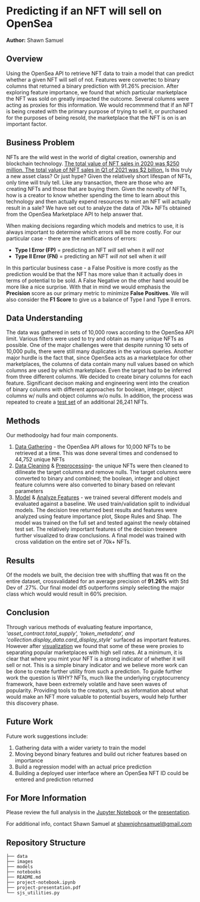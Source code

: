 
# Predicting if an NFT will sell on OpenSea
**Author:** Shawn Samuel

## Overview

Using the OpenSea API to retrieve NFT data to train a model that can predict whether a given NFT will sell of not. Features were convertec to binary columns that returned a binary prediction with 91.26% precision. After exploring feature importance, we found that which particular marketplace the NFT was sold on greatly impacted the outcome. Several columns were acting as proxies for this information. We would recommmend that if an NFT is being created with the primary purpose of trying to sell it, or purchased for the purposes of being resold, the marketplace that the NFT is on is an important factor. 

## Business Problem

NFTs are the wild west in the world of digital creation, ownership and blockchain technology. [The total value of NFT sales in 2020 was $250 million. The total value of NFT sales in Q1 of 2021 was $2 billion.](https://www.cloudwards.net/nft-statistics/#Sources) Is this truly a new asset class? Or just hype? Given the relatively short lifespan of NFTs, only time will truly tell. Like any transaction, there are those who are creating NFTs and those that are buying them. Given the novelty of NFTs, how is a creator to know whether spending the time to learn about this technology and then actually expend resources to mint an NFT will actually result in a sale? We have set out to analyze the data of 70k+ NFTs obtained from the OpenSea Marketplace API to help answer that.

When making decisions regarding which models and metrics to use, it is always important to determine which errors will be more costly. For our particular case - there are the ramifications of errors:  
- **Type I Error (FP)** = predicting an NFT *will* sell when it *will not*  
- **Type II Error (FN)** = predicting an NFT *will not* sell when it *will*  

In this particular business case - a False Positive is more costly as the prediction would be that the NFT has more value than it actually does in terms of potential to be sold. A False Negative on the other hand would be more like a nice surprise. With that in mind we would emphasis the **Precision** score as our primary metric to minimize **False Positives**. We will also consider the **F1 Score** to give us a balance of Type I and Type II errors.

## Data Understanding

The data was gathered in sets of 10,000 rows according to the OpenSea API limit. Various filters were used to try and obtain as many unique NFTs as possible. One of the major challenges were that despite running 10 sets of 10,000 pulls, there were still many duplicates in the various queries. Another major hurdle is the fact that, since OpenSea acts as a marketplace for other marketplaces, the columns of data contain many null values based on which columns are used by which marketplace. Even the target had to be inferred from three different columns. We decided to create binary columns for each feature. Significant decison making and engineering went into the creation of binary columns with different approaches for boolean, integer, object columns w/ nulls and object columns w/o nulls. In addition, the process was repeated to create a [test set](notebooks/new_test_data) of an additional 26,241 NFTs.

## Methods

Our methodoolgy had four main components. 

1. [Data Gathering](notebooks/1_data_gather.ipynb) - the OpenSea API allows for 10,000 NFTs to be retrieved at a time. This was done several times and condensed to 44,752 unique NFTs
2. [Data Cleaning](notebooks/2_cleaning.ipynb) & [Preprocessing](notebooks/3_preprocessing.ipynb)- the unique NFTs were then cleaned to dilineate the target columns and remove nulls. The target columns were converted to binary and combined; the boolean, integer and object feature columns were also converted to binary based on relevant parameters
3. [Model](project-notebook) & [Analyze Features](notebooks/5_visualizations) - we trained several different models and evaluated against a baseline. We used train/validation split to individual models. The decision tree returned best results and features were analyzed using feature importance plot, Skope Rules and Shap. The model was trained on the full set and tested against the newly obtained test set. The relatively important features of the decision treewere further visualized to draw conclusions. A final model was trained with cross validation on the entire set of 70k+ NFTs.
   
## Results

Of the models we built, the decision tree with shuffling that was fit on the entire dataset, crossvalidated for an average precision of **91.26%** with Std Dev of .27%. Our final model dt5 outperforms simply selecting the major class which would would result in 60% precision.

## Conclusion

Through various methods of evaluating feature importance, *'asset_contract.total_supply', 'token_metadata', and 'collection.display_data.card_display_style'* surfaced as important features. However after [visualization](notebooks/5_visualizations.ipynb) we found that some of these were proxies to separating popular marketplaces with high sell rates. At a minimum, it is clear that where you mint your NFT is a strong indicator of whether it will sell or not. This is a simple binary indicator and we believe more work can be done to create further utility from such a prediction. To guide further work the question is WHY? NFTs, much like the underlying cryptocurrency framework, have been extremely volatile and have seen waves of popularity. Providing tools to the creators, such as information about what would make an NFT more valuable to potential buyers, would help further this discovery phase.

## Future Work

Future work suggestions include:

1. Gathering data with a wider variety to train the model
2. Moving beyond binary features and build out richer features based on importance 
3. Build a regression model with an actual price prediction
4. Building a deployed user interface where an OpenSea NFT ID could be entered and prediction returned

## For More Information

Please review the full analysis in the [Jupyter Notebook](project-notebook.ipynb) or the [presentation](project-presentation.pdf).

For additional info, contact Shawn Samuel at [shawnjohnsamuel@gmail.com](mailto:shawnjohnsamuel@gmail.com)

## Repository Structure

```
├── data
├── images
├── models
├── notebooks
├── README.md
├── project-notebook.ipynb
├── project-presentation.pdf
└── sjs_utilities.py
```
